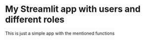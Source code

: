# My Streamlit app with users and different roles
This is just a simple app with the mentioned functions